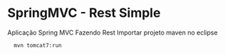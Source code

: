 # SpringMVC - Rest Simple
Aplicação Spring MVC Fazendo Rest
Importar projeto maven no eclipse

      mvn tomcat7:run
      


      